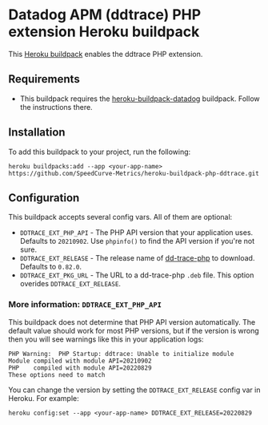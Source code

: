 # Datadog APM (ddtrace) PHP extension Heroku buildpack

This [Heroku buildpack](https://devcenter.heroku.com/articles/buildpacks) enables the ddtrace PHP extension.

## Requirements

- This buildpack requires the [heroku-buildpack-datadog](https://github.com/DataDog/heroku-buildpack-datadog) buildpack. Follow the instructions there.

## Installation

To add this buildpack to your project, run the following:

```
heroku buildpacks:add --app <your-app-name> https://github.com/SpeedCurve-Metrics/heroku-buildpack-php-ddtrace.git
```

## Configuration

This buildpack accepts several config vars. All of them are optional:

- `DDTRACE_EXT_PHP_API` - The PHP API version that your application uses. Defaults to `20210902`. Use `phpinfo()` to find the API version if you're not sure.
- `DDTRACE_EXT_RELEASE` - The release name of [dd-trace-php](https://github.com/DataDog/dd-trace-php/releases/) to download. Defaults to `0.82.0`.
- `DDTRACE_EXT_PKG_URL` - The URL to a dd-trace-php `.deb` file. This option overides `DDTRACE_EXT_RELEASE`.

### More information: `DDTRACE_EXT_PHP_API`

This buildpack does not determine that PHP API version automatically. The default value should work for most PHP versions, but if the version is wrong then you will see warnings like this in your application logs:

```
PHP Warning:  PHP Startup: ddtrace: Unable to initialize module
Module compiled with module API=20210902
PHP    compiled with module API=20220829
These options need to match
```

You can change the version by setting the `DDTRACE_EXT_RELEASE` config var in Heroku. For example:

```
heroku config:set --app <your-app-name> DDTRACE_EXT_RELEASE=20220829
```
